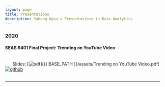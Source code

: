 ```yaml
---
layout: page
title: Presentations
description: Kahang Ngau's Presentations in Data Analytics
---
```



###  2020

#### SEAS 6401 Final Project: Trending on YouTube Video
<br/>&nbsp; &nbsp; &nbsp; Slides:
[![pdf](icons16/pdf-icon.png)]({{ BASE_PATH }}/assets/Trending on YouTube Video.pdf)
[![github](icons16/github-icon.png)](https://github.com/kbroman/Talk_SGN2017)<br/>
&nbsp; &nbsp; &nbsp; 

---




